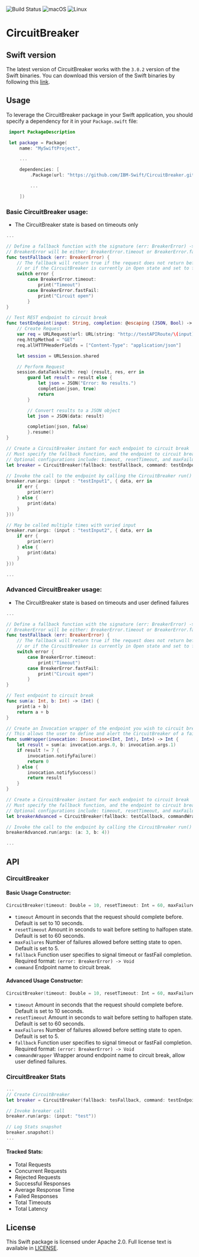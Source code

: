 ![Build Status](https://travis-ci.com/IBM-Swift/CircuitBreaker.svg?token=zkW1banusRzgHu6HwJiN&branch=develop)
![macOS](https://img.shields.io/badge/os-macOS-green.svg?style=flat)
![Linux](https://img.shields.io/badge/os-linux-green.svg?style=flat)

# CircuitBreaker

## Swift version
The latest version of CircuitBreaker works with the `3.0.2` version of the Swift binaries. You can download this version of the Swift binaries by following this [link](https://swift.org/download/#releases).

## Usage
To leverage the CircuitBreaker package in your Swift application, you should specify a dependency for it in your `Package.swift` file:

```swift
 import PackageDescription

 let package = Package(
     name: "MySwiftProject",

     ...

     dependencies: [
         .Package(url: "https://github.com/IBM-Swift/CircuitBreaker.git", majorVersion: 0, minor: 0),

         ...

     ])
 ```

 ### Basic CircuitBreaker usage:

  * The CircuitBreaker state is based on timeouts only

```swift
...

// Define a fallback function with the signature (err: BreakerError) -> Void
// BreakerError will be either: BreakerError.timeout or BreakerError.fastFail
func testFallback (err: BreakerError) {
    // The fallback will return true if the request does not return before the specified timeout
    // or if the CircuitBreaker is currently in Open state and set to fail fast
    switch error {
        case BreakerError.timeout:
            print("Timeout")
        case BreakerError.fastFail:
            print("Circuit open")
        }
}

// Test REST endpoint to circuit break
func testEndpoint(input: String, completion: @escaping (JSON, Bool) -> ()) {
    // Create Request
    var req = URLRequest(url: URL(string: "http://testAPIRoute/\(input)")!)
    req.httpMethod = "GET"
    req.allHTTPHeaderFields = ["Content-Type": "application/json"]

    let session = URLSession.shared

    // Perform Request
    session.dataTask(with: req) {result, res, err in
        guard let result = result else {
            let json = JSON("Error: No results.")
            completion(json, true)
            return
        }

        // Convert results to a JSON object
        let json = JSON(data: result)

        completion(json, false)
        }.resume()
}

// Create a CircuitBreaker instant for each endpoint to circuit break
// Must specify the fallback function, and the endpoint to circuit break
// Optional configurations include: timeout, resetTimeout, and maxFailures
let breaker = CircuitBreaker(fallback: testFallback, command: testEndpoint)

// Invoke the call to the endpoint by calling the CircuitBreaker run() function and pass any arguments
breaker.run(args: (input : "testInput1", { data, err in
    if err {
        print(err)
    } else {
        print(data)
    }
}))

// May be called multiple times with varied input
breaker.run(args: (input : "testInput2", { data, err in
    if err {
        print(err)
    } else {
        print(data)
    }
}))

...
```

### Advanced CircuitBreaker usage:

  * The CircuitBreaker state is based on timeouts and user defined failures

```swift
...

// Define a fallback function with the signature (err: BreakerError) -> Void
// BreakerError will be either: BreakerError.timeout or BreakerError.fastFail
func testFallback (err: BreakerError) {
    // The fallback will return true if the request does not return before the specified timeout
    // or if the CircuitBreaker is currently in Open state and set to fail fast
    switch error {
        case BreakerError.timeout:
            print("Timeout")
        case BreakerError.fastFail:
            print("Circuit open")
        }
}

// Test endpoint to circuit break
func sum(a: Int, b: Int) -> (Int) {
    print(a + b)
    return a + b
}

// Create an Invocation wrapper of the endpoint you wish to circuit break
// This allows the user to define and alert the CircuitBreaker of a failure
func sumWrapper(invocation: Invocation<(Int, Int), Int>) -> Int {
    let result = sum(a: invocation.args.0, b: invocation.args.1)
    if result != 7 {
        invocation.notifyFailure()
        return 0
    } else {
        invocation.notifySuccess()
        return result
    }
}

// Create a CircuitBreaker instant for each endpoint to circuit break
// Must specify the fallback function, and the endpoint to circuit break
// Optional configurations include: timeout, resetTimeout, and maxFailures
let breakerAdvanced = CircuitBreaker(fallback: testCallback, commandWrapper: sumWrapper)

// Invoke the call to the endpoint by calling the CircuitBreaker run() function and pass any arguments
breakerAdvanced.run(args: (a: 3, b: 4))

...
```

## API
### CircuitBreaker

#### Basic Usage Constructor:
```swift
CircuitBreaker(timeout: Double = 10, resetTimeout: Int = 60, maxFailures: Int = 5, callback: @escaping (_ error: Bool) -> Void, command: @escaping AnyFunction<A, B>)
```
 * `timeout` Amount in seconds that the request should complete before. Default is set to 10 seconds.
 * `resetTimeout` Amount in seconds to wait before setting to halfopen state. Default is set to 60 seconds.
 * `maxFailures` Number of failures allowed before setting state to open. Default is set to 5.
 * `fallback` Function user specifies to signal timeout or fastFail completion. Required format: `(error: BreakerError) -> Void`
 * `command` Endpoint name to circuit break.

#### Advanced Usage Constructor:
```swift
CircuitBreaker(timeout: Double = 10, resetTimeout: Int = 60, maxFailures: Int = 5, callback: @escaping (_ error: Bool) -> Void, commandWrapper: @escaping AnyFunctionWrapper<A, B>)
```
 * `timeout` Amount in seconds that the request should complete before. Default is set to 10 seconds.
 * `resetTimeout` Amount in seconds to wait before setting to halfopen state. Default is set to 60 seconds.
 * `maxFailures` Number of failures allowed before setting state to open. Default is set to 5.
 * `fallback` Function user specifies to signal timeout or fastFail completion. Required format: `(error: BreakerError) -> Void`
 * `commandWrapper` Wrapper around endpoint name to circuit break, allow user defined failures.

### CircuitBreaker Stats
```swift
...
// Create CircuitBreaker
let breaker = CircuitBreaker(fallback: tesFallback, command: testEndpoint)

// Invoke breaker call
breaker.run(args: (input: "test"))

// Log Stats snapshot
breaker.snapshot()
...
```

#### Tracked Stats:
 * Total Requests
 * Concurrent Requests
 * Rejected Requests
 * Successful Responses
 * Average Response Time
 * Failed Responses
 * Total Timeouts
 * Total Latency

## License
This Swift package is licensed under Apache 2.0. Full license text is available in [LICENSE](LICENSE).
